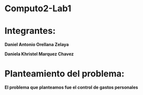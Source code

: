 # Computo2-Lab1

# Integrantes:

**Daniel Antonio Orellana Zelaya**

**Daniela Khristel Marquez Chavez**

# Planteamiento del problema:

**El problema que planteamos fue el control de gastos personales**
